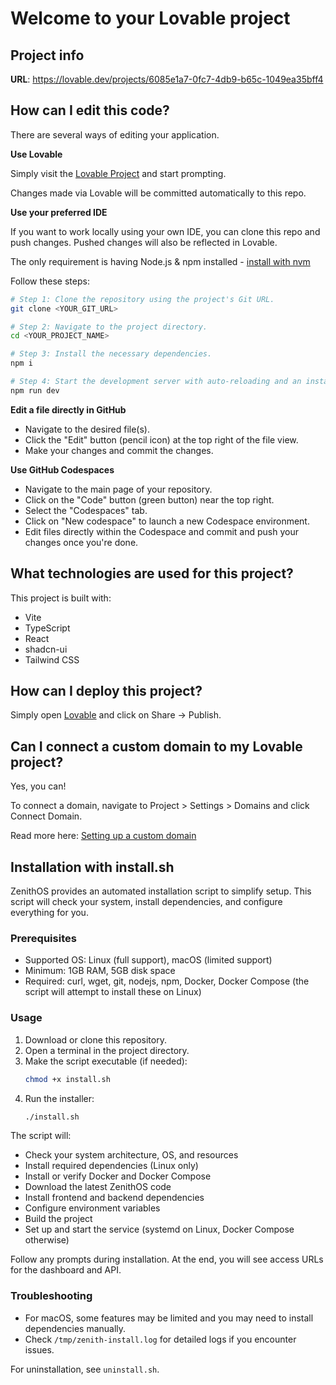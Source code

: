 # Welcome to your Lovable project

## Project info

**URL**: https://lovable.dev/projects/6085e1a7-0fc7-4db9-b65c-1049ea35bff4

## How can I edit this code?

There are several ways of editing your application.

**Use Lovable**

Simply visit the [Lovable Project](https://lovable.dev/projects/6085e1a7-0fc7-4db9-b65c-1049ea35bff4) and start prompting.

Changes made via Lovable will be committed automatically to this repo.

**Use your preferred IDE**

If you want to work locally using your own IDE, you can clone this repo and push changes. Pushed changes will also be reflected in Lovable.

The only requirement is having Node.js & npm installed - [install with nvm](https://github.com/nvm-sh/nvm#installing-and-updating)

Follow these steps:

```sh
# Step 1: Clone the repository using the project's Git URL.
git clone <YOUR_GIT_URL>

# Step 2: Navigate to the project directory.
cd <YOUR_PROJECT_NAME>

# Step 3: Install the necessary dependencies.
npm i

# Step 4: Start the development server with auto-reloading and an instant preview.
npm run dev
```

**Edit a file directly in GitHub**

- Navigate to the desired file(s).
- Click the "Edit" button (pencil icon) at the top right of the file view.
- Make your changes and commit the changes.

**Use GitHub Codespaces**

- Navigate to the main page of your repository.
- Click on the "Code" button (green button) near the top right.
- Select the "Codespaces" tab.
- Click on "New codespace" to launch a new Codespace environment.
- Edit files directly within the Codespace and commit and push your changes once you're done.

## What technologies are used for this project?

This project is built with:

- Vite
- TypeScript
- React
- shadcn-ui
- Tailwind CSS

## How can I deploy this project?

Simply open [Lovable](https://lovable.dev/projects/6085e1a7-0fc7-4db9-b65c-1049ea35bff4) and click on Share -> Publish.

## Can I connect a custom domain to my Lovable project?

Yes, you can!

To connect a domain, navigate to Project > Settings > Domains and click Connect Domain.

Read more here: [Setting up a custom domain](https://docs.lovable.dev/tips-tricks/custom-domain#step-by-step-guide)

## Installation with install.sh

ZenithOS provides an automated installation script to simplify setup. This script will check your system, install dependencies, and configure everything for you.

### Prerequisites
- Supported OS: Linux (full support), macOS (limited support)
- Minimum: 1GB RAM, 5GB disk space
- Required: curl, wget, git, nodejs, npm, Docker, Docker Compose (the script will attempt to install these on Linux)

### Usage
1. Download or clone this repository.
2. Open a terminal in the project directory.
3. Make the script executable (if needed):
   ```sh
   chmod +x install.sh
   ```
4. Run the installer:
   ```sh
   ./install.sh
   ```

The script will:
- Check your system architecture, OS, and resources
- Install required dependencies (Linux only)
- Install or verify Docker and Docker Compose
- Download the latest ZenithOS code
- Install frontend and backend dependencies
- Configure environment variables
- Build the project
- Set up and start the service (systemd on Linux, Docker Compose otherwise)

Follow any prompts during installation. At the end, you will see access URLs for the dashboard and API.

### Troubleshooting
- For macOS, some features may be limited and you may need to install dependencies manually.
- Check `/tmp/zenith-install.log` for detailed logs if you encounter issues.

For uninstallation, see `uninstall.sh`.
